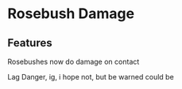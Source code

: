 # **Rosebush Damage**

## Features

Rosebushes now do damage on contact

Lag Danger, ig, i hope not, but be warned could be
